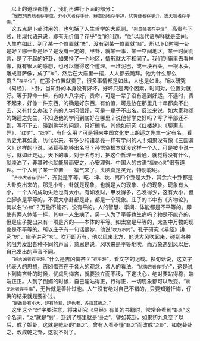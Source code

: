 &emsp;以上的道理都懂了，我们再进行下面的部分：<br>&emsp;“``是故列贵贱者存乎位，齐小大者存手卦，辩吉凶者存乎辞，忧悔吝者存乎介，震无咎者存乎悔。``”<br>&emsp;这五点是卜卦时用的，也包括了人生哲学的大原则。“``列贵贱者存乎位``”，高贵与下贱，用现代语来说，即有无价值？存乎“``位``”的问题，“``位``”以现代语解释就是空间。人生亦如此，到了某一个位置就“``贵``”，没有到某一位置就“``贱``”。所以卜D时哪一卦是好？哪一卦是坏？是没有一定的。甲卦，就某一事，某一空间地区，某一时间而言，是了不起的好卦，如果换了一个地区，情形就大不相同了。我们到庙里去看神像，就有很大的感想，也可以懂得这个道理。一堆泥巴，或一块石头，一根木头，雕成菩萨像，成了“``象``”，然后在大庙里一摆，人人都去跪拜。他为什么那么贵？“``存乎位``”，在那个位置就贵了，很多事情都是如此，人也是如此。所以研究《易经》，卜卦，当知卦的本身没有好坏，好坏只是两个因素，时间对，位置对就好。等于算命一样，有的人八字好，贵命，可是一辈子没有遇到好运，不遇时，贵不起来，好像一件东西，的确是好东西，有价值，可是放在那里几十年都卖不出去，又有什么办法？有的人学问很好，可是一辈子不出名。反过来说，如大家称颂的胡适之先生，不知道他的学问到底好在哪里？说他哲学史好吗？写了半部还不到，写不下去，碰到佛学的问题，只好搁笔。其他如研究《红楼梦》、《聊斋志异》，“``红学``”、“``妖学``”，有什么用？可是将来中国文化史上胡适之先生一定有名。看历史尤其如此，历代以来，有多少和诸葛亮一样有学问的人！如果没有像《三国演义》这样的小说，诸葛亮能够出名吗？孙悟空根本就没这样一个人，可是被小说一写，就如此走运。天下的事，对于名与利，把这个哲理一看通，就觉得没有什么，就淡泊了，非其时也就能居而安之，心安理得。中国人的古语“``福至心灵``”很有道理。一个人到了某一位置——福气来了，头脑真是灵光，特别聪明。<br>&emsp;“``齐小大者存乎卦``”，齐就是平等。乾、坤、坎、离四个卦是大卦，其余六十卦都是大卦变出来的，那是小卦。卦就是现象，也就是大的现象、小的现象。现象有大小，一个人的成功失败也有大小。有如发财，甲发得多，乙发得少，这有大小，但立脚点是平等的，不管大小卦都是卦，都是一个现象。庄子的书中有《齐物论》，何以名“``齐物``”？万物不能齐，没有平的。人的智慧、学问、体能都是不平等的。即使有两人体能一样，其中一人生病了，另一人为了平等也生病吗？物是不能齐的，但是庄子提出来有一项是齐的——本体的平等。如太空是平等的，太空中万物的现象是不平等的。所以庄子有一句话很妙，他说“``吹万不同``”。孔子研究《易经》讲究“``玩``”，庄子讲究“``吹``”。吹万即万有。他以风来比方，他说大风吹起来，碰到各种的阻力发出各种不同的声音，意思是说，风吹来是平等地吹，而万象遇到风以后，自己发出的声音不同。<br>&emsp;“``辨吉凶者存乎辞。``”什么是吉凶悔吝？“``存乎辞``”，看文字的记载。换句话说，这文字代表人的思想，吉凶悔吝在于各人的观念，各人的看法。“``忧悔吝者存乎介``”，这是说卜到悔吝卦的时候，忧虞到悔吝，就要独立而不移，下定决心，绝对要站得稳，端端正正。人到了倒媚的时候，自己能站得正，行得正，一切现象都可以改变。“``震无咎者存乎悔``”，无咎就是善补过也。人生没有绝对自己不错的，只要知道忏悔，仔悔的结果就是要补过。<br>&emsp;“``是故卦有小大，辞有险易，辞也者，各指其所之。``”<br>&emsp;这里这个“``之``”字要注意，将来研究《易经》有关的书籍时，常常会看到“``卦之``”这个名词，“``之``”就是“``到``”，卦到了那里就是“``卦之``”，譬如乾卦，如果初九爻变了以后，成了姤卦，这就是乾卦的“``卦之``”。曾有人看不懂“``卦之``”而改成“``之卦``”，如乾卦卦之，改成乾之卦，这就不对了。<br>